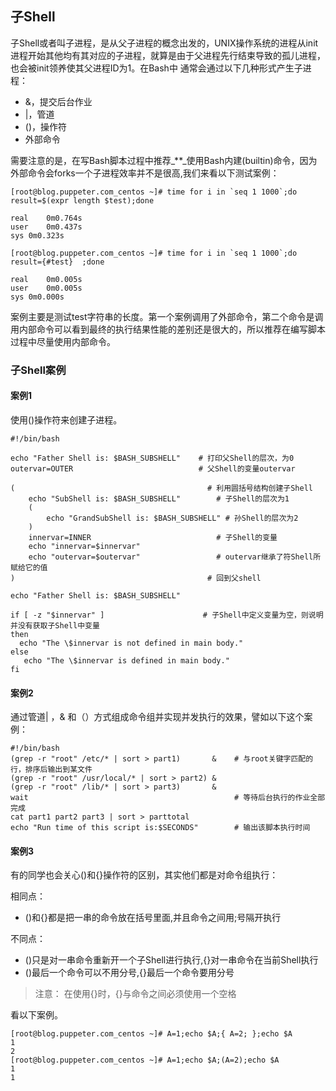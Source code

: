 ## 子Shell

子Shell或者叫子进程，是从父子进程的概念出发的，UNIX操作系统的进程从init进程开始其他均有其对应的子进程，就算是由于父进程先行结束导致的孤儿进程，也会被init领养使其父进程ID为1。在Bash中 通常会通过以下几种形式产生子进程：

* &，提交后台作业
* \|，管道
* \(\)，操作符
* 外部命令

需要注意的是，在写Bash脚本过程中推荐_\*\*_使用Bash内建\(builtin\)命令，因为外部命令会forks一个子进程效率并不是很高,我们来看以下测试案例：
```
[root@blog.puppeter.com_centos ~]# time for i in `seq 1 1000`;do result=$(expr length $test);done

real	0m0.764s
user	0m0.437s
sys	0m0.323s

[root@blog.puppeter.com_centos ~]# time for i in `seq 1 1000`;do result={#test}  ;done

real	0m0.005s
user	0m0.005s
sys	0m0.000s

```
案例主要是测试test字符串的长度。第一个案例调用了外部命令，第二个命令是调用内部命令可以看到最终的执行结果性能的差别还是很大的，所以推荐在编写脚本过程中尽量使用内部命令。

### 子Shell案例

#### 案例1

使用\(\)操作符来创建子进程。

```
#!/bin/bash

echo "Father Shell is: $BASH_SUBSHELL"    # 打印父Shell的层次，为0
outervar=OUTER                            # 父Shell的变量outervar

(                                           # 利用圆括号结构创建子Shell
    echo "SubShell is: $BASH_SUBSHELL"        # 子Shell的层次为1
    (
        echo "GrandSubShell is: $BASH_SUBSHELL" # 孙Shell的层次为2
    ) 
    innervar=INNER                            # 子Shell的变量
    echo "innervar=$innervar"
    echo "outervar=$outervar"                 # outervar继承了符Shell所赋给它的值
)                                           # 回到父shell

echo "Father Shell is: $BASH_SUBSHELL"   

if [ -z "$innervar" ]                      # 子Shell中定义变量为空，则说明并没有获取子Shell中变量
then
  echo "The \$innervar is not defined in main body."
else
   echo "The \$innervar is defined in main body."
fi
```

#### 案例2

通过管道\| ，& 和（）方式组成命令组并实现并发执行的效果，譬如以下这个案例：

```
#!/bin/bash
(grep -r "root" /etc/* | sort > part1)       &    # 与root关键字匹配的行，排序后输出到某文件
(grep -r "root" /usr/local/* | sort > part2) &
(grep -r "root" /lib/* | sort > part3)       &
wait                                              # 等待后台执行的作业全部完成
cat part1 part2 part3 | sort > parttotal
echo "Run time of this script is:$SECONDS"        # 输出该脚本执行时间
```

#### 案例3

有的同学也会关心\(\)和{}操作符的区别，其实他们都是对命令组执行：

相同点：

* \(\)和{}都是把一串的命令放在括号里面,并且命令之间用;号隔开执行

不同点：

* \(\)只是对一串命令重新开一个子Shell进行执行,{}对一串命令在当前Shell执行
* \(\)最后一个命令可以不用分号,{}最后一个命令要用分号

> 注意： 在使用{}时，{}与命令之间必须使用一个空格

看以下案例。

```
[root@blog.puppeter.com_centos ~]# A=1;echo $A;{ A=2; };echo $A
1
2
[root@blog.puppeter.com_centos ~]# A=1;echo $A;(A=2);echo $A
1
1
```



